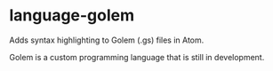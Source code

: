# language-golem

Adds syntax highlighting to Golem (.gs) files in Atom.

Golem is a custom programming language that is still in development.